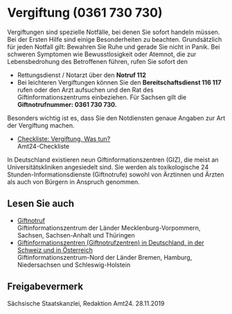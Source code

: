 # Vergiftung (0361 730 730)

Vergiftungen sind spezielle Notfälle, bei denen Sie sofort handeln müssen. Bei der Ersten Hilfe sind einige Besonderheiten zu beachten. Grundsätzlich für jeden Notfall gilt: Bewahren Sie Ruhe und gerade Sie nicht in Panik. Bei schweren Symptomen wie Bewusstlosigkeit oder Atemnot, die zur Lebensbedrohung des Betroffenen führen, rufen Sie sofort den

* Rettungsdienst / Notarzt über den **Notruf 112**
* Bei leichteren Vergiftungen können Sie den **Bereitschaftsdienst 116 117** rufen oder den Arzt aufsuchen und den Rat des Giftinformationszentrums einbeziehen. Für Sachsen gilt die **Giftnotrufnummer: 0361 730 730.**

Besonders wichtig ist es, dass Sie den Notdiensten genaue Angaben zur Art der Vergiftung machen.

* [Checkliste: Vergiftung. Was tun?](https://amt24dev.sachsen.de/zufi/lebenslagen/5000006)  
  Amt24-Checkliste

In Deutschland existieren neun Giftinformationszentren (GIZ), die meist an Universitätskliniken angesiedelt sind. Sie werden als toxikologische 24 Stunden-Informationsdienste (Giftnotrufe) sowohl von Ärztinnen und Ärzten als auch von Bürgern in Anspruch genommen.

## Lesen Sie auch

* [Giftnotruf](https://www.ggiz-erfurt.de/notfall.html "GIZ: Giftnotruf (ggiz-erfurt.de)")  
  Giftinformationszentrum der Länder Mecklenburg-Vorpommern, Sachsen, Sachsen-Anhalt und Thüringen
* [Giftinformationszentren (Giftnotrufzentren) in Deutschland, in der Schweiz und in Österreich](https://www.giz-nord.de/cms/index.php/giftnotrufliste-lang.html "GIZ: Giftnotrufliste (giz-nord.de)")  
  Giftinformationszentrum-Nord der Länder Bremen, Hamburg, Niedersachsen und Schleswig-Holstein

## Freigabevermerk

Sächsische Staatskanzlei, Redaktion Amt24. 28.11.2019
